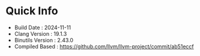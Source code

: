 # Quick Info
* Build Date : 2024-11-11
* Clang Version : 19.1.3
* Binutils Version : 2.43.0
* Compiled Based : https://github.com/llvm/llvm-project/commit/ab51eccf
